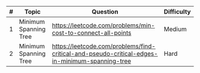 | # | Topic                 | Question                                                                                       | Difficulty |
|---|-----------------------|------------------------------------------------------------------------------------------------|------------|
| 1 | Minimum Spanning Tree | https://leetcode.com/problems/min-cost-to-connect-all-points                                   | Medium     |
| 2 | Minimum Spanning Tree | https://leetcode.com/problems/find-critical-and-pseudo-critical-edges-in-minimum-spanning-tree | Hard       |
